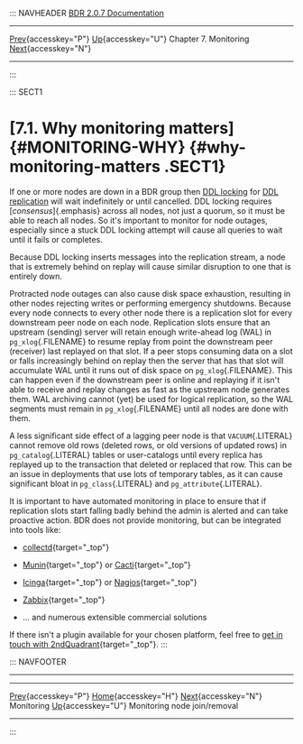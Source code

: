 ::: NAVHEADER
  [BDR 2.0.7 Documentation](index.md)
  ----------------------------------------------------- -------------------------------------- ----------------------- ----------------------------------------------------------------------------------------
  [Prev](monitoring.md "Monitoring"){accesskey="P"}   [Up](monitoring.md){accesskey="U"}    Chapter 7. Monitoring    [Next](monitoring-node-join-remove.md "Monitoring node join/removal"){accesskey="N"}

------------------------------------------------------------------------
:::

::: SECT1
# [7.1. Why monitoring matters]{#MONITORING-WHY} {#why-monitoring-matters .SECT1}

If one or more nodes are down in a BDR group then [DDL
locking](ddl-replication-advice.md#DDL-REPLICATION-LOCKING) for [DDL
replication](ddl-replication.md) will wait indefinitely or until
cancelled. DDL locking requires [*consensus*]{.emphasis} across all
nodes, not just a quorum, so it must be able to reach all nodes. So
it\'s important to monitor for node outages, especially since a stuck
DDL locking attempt will cause all queries to wait until it fails or
completes.

Because DDL locking inserts messages into the replication stream, a node
that is extremely behind on replay will cause similar disruption to one
that is entirely down.

Protracted node outages can also cause disk space exhaustion, resulting
in other nodes rejecting writes or performing emergency shutdowns.
Because every node connects to every other node there is a replication
slot for every downstream peer node on each node. Replication slots
ensure that an upstream (sending) server will retain enough write-ahead
log (WAL) in `pg_xlog`{.FILENAME} to resume replay from point the
downstream peer (receiver) last replayed on that slot. If a peer stops
consuming data on a slot or falls increasingly behind on replay then the
server that has that slot will accumulate WAL until it runs out of disk
space on `pg_xlog`{.FILENAME}. This can happen even if the downstream
peer is online and replaying if it isn\'t able to receive and replay
changes as fast as the upstream node generates them. WAL archiving
cannot (yet) be used for logical replication, so the WAL segments must
remain in `pg_xlog`{.FILENAME} until all nodes are done with them.

A less significant side effect of a lagging peer node is that
`VACUUM`{.LITERAL} cannot remove old rows (deleted rows, or old versions
of updated rows) in `pg_catalog`{.LITERAL} tables or user-catalogs until
every replica has replayed up to the transaction that deleted or
replaced that row. This can be an issue in deployments that use lots of
temporary tables, as it can cause significant bloat in
`pg_class`{.LITERAL} and `pg_attribute`{.LITERAL}.

It is important to have automated monitoring in place to ensure that if
replication slots start falling badly behind the admin is alerted and
can take proactive action. BDR does not provide monitoring, but can be
integrated into tools like:

-   [collectd](https://collectd.org/){target="_top"}

-   [Munin](http://munin-monitoring.org/){target="_top"} or
    [Cacti](http://www.cacti.net/){target="_top"}

-   [Icinga](https://www.icinga.com/){target="_top"} or
    [Nagios](https://www.nagios.com/){target="_top"}

-   [Zabbix](http://www.zabbix.com/){target="_top"}

-   \... and numerous extensible commercial solutions

If there isn\'t a plugin available for your chosen platform, feel free
to [get in touch with
2ndQuadrant](http://2ndQuadrant.com){target="_top"}.
:::

::: NAVFOOTER

------------------------------------------------------------------------

  ---------------------------------------- -------------------------------------- ---------------------------------------------------------
  [Prev](monitoring.md){accesskey="P"}     [Home](index.md){accesskey="H"}      [Next](monitoring-node-join-remove.md){accesskey="N"}
  Monitoring                                [Up](monitoring.md){accesskey="U"}                               Monitoring node join/removal
  ---------------------------------------- -------------------------------------- ---------------------------------------------------------
:::
